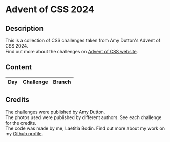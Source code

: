 # Advent of CSS 2024 #  

## Description ##  
This is a collection of CSS challenges taken from Amy Dutton's Advent of CSS 2024.  
Find out more about the challenges on [Advent of CSS website](https://www.adventofcss.com/).  

## Content ##  
| Day | Challenge | Branch |
| :-- | :-------- | :----- |  

## Credits ##  
The challenges were published by Amy Dutton.  
The photos used were published by different authors. See each challenge for the credits.  
The code was made by me, Laëtitia Bodin. Find out more about my work on my [Github profile](https://github.com/LaetitiaBodin).  